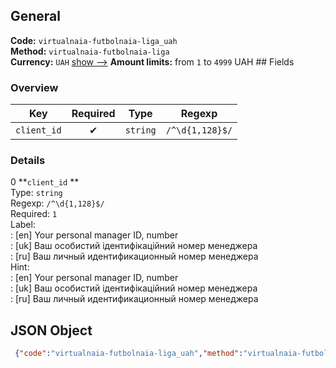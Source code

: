 ## General 
**Code:** `virtualnaia-futbolnaia-liga_uah`  
**Method:** `virtualnaia-futbolnaia-liga`  
**Currency:** `UAH` [show -->]() 
**Amount limits:** from `1`  to `4999`  UAH ## Fields 
### Overview 
|Key|Required|Type|Regexp| 
|:---:|:---:|:---:|:---:| 
|`client_id` |✔ |`string` |`/^\d{1,128}$/` | 
 
### Details 
0 **`client_id` **  
Type: `string`  
Regexp: `/^\d{1,128}$/`  
Required: `1`  
Label:  
: [en] Your personal manager ID, number  
: [uk] Ваш особистий ідентифікаційний номер менеджера  
: [ru] Ваш личный идентификационный номер менеджера  
Hint:  
: [en] Your personal manager ID, number  
: [uk] Ваш особистий ідентифікаційний номер менеджера  
: [ru] Ваш личный идентификационный номер менеджера  
## JSON Object 
```json
 {"code":"virtualnaia-futbolnaia-liga_uah","method":"virtualnaia-futbolnaia-liga","currency":"UAH","fields":[{"key":"client_id","type":"string","label":{"en":"Your personal manager ID, number","uk":"\u0412\u0430\u0448 \u043e\u0441\u043e\u0431\u0438\u0441\u0442\u0438\u0439 \u0456\u0434\u0435\u043d\u0442\u0438\u0444\u0456\u043a\u0430\u0446\u0456\u0439\u043d\u0438\u0439 \u043d\u043e\u043c\u0435\u0440 \u043c\u0435\u043d\u0435\u0434\u0436\u0435\u0440\u0430","ru":"\u0412\u0430\u0448 \u043b\u0438\u0447\u043d\u044b\u0439 \u0438\u0434\u0435\u043d\u0442\u0438\u0444\u0438\u043a\u0430\u0446\u0438\u043e\u043d\u043d\u044b\u0439 \u043d\u043e\u043c\u0435\u0440 \u043c\u0435\u043d\u0435\u0434\u0436\u0435\u0440\u0430"},"regexp":"\/^\\d{1,128}$\/","required":true,"position":1,"hint":{"en":"Your personal manager ID, number","uk":"\u0412\u0430\u0448 \u043e\u0441\u043e\u0431\u0438\u0441\u0442\u0438\u0439 \u0456\u0434\u0435\u043d\u0442\u0438\u0444\u0456\u043a\u0430\u0446\u0456\u0439\u043d\u0438\u0439 \u043d\u043e\u043c\u0435\u0440 \u043c\u0435\u043d\u0435\u0434\u0436\u0435\u0440\u0430","ru":"\u0412\u0430\u0448 \u043b\u0438\u0447\u043d\u044b\u0439 \u0438\u0434\u0435\u043d\u0442\u0438\u0444\u0438\u043a\u0430\u0446\u0438\u043e\u043d\u043d\u044b\u0439 \u043d\u043e\u043c\u0435\u0440 \u043c\u0435\u043d\u0435\u0434\u0436\u0435\u0440\u0430"},"example":"249110"}],"amount_min":1,"amount_max":4999}```  
